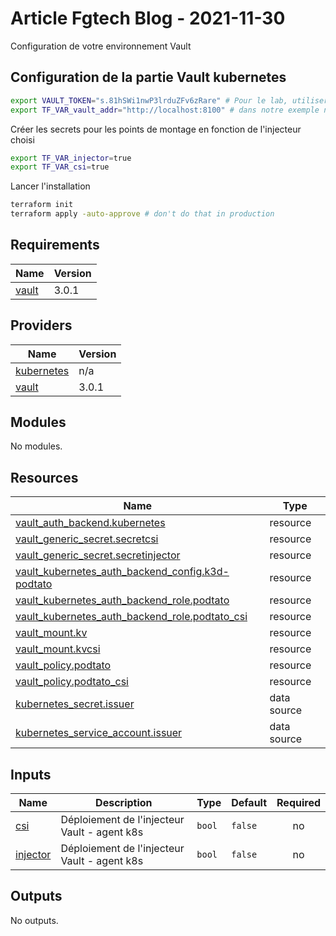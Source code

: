 <!-- BEGIN_TF_DOCS -->
# Article Fgtech Blog - 2021-11-30

Configuration de votre environnement Vault

## Configuration de la partie Vault kubernetes

```bash
export VAULT_TOKEN="s.81hSWi1nwP3lrduZFv6zRare" # Pour le lab, utiliser le token root
export TF_VAR_vault_addr="http://localhost:8100" # dans notre exemple nous assumons que vous avez toujours votre portforward ouvert et que vous avez les droits de faire des actions sur le vault master
```

Créer les secrets pour les points de montage en fonction de l'injecteur choisi

```bash
export TF_VAR_injector=true
export TF_VAR_csi=true
```

Lancer l'installation

```bash
terraform init
terraform apply -auto-approve # don't do that in production
```

## Requirements

| Name | Version |
|------|---------|
| <a name="requirement_vault"></a> [vault](#requirement\_vault) | 3.0.1 |

## Providers

| Name | Version |
|------|---------|
| <a name="provider_kubernetes"></a> [kubernetes](#provider\_kubernetes) | n/a |
| <a name="provider_vault"></a> [vault](#provider\_vault) | 3.0.1 |

## Modules

No modules.

## Resources

| Name | Type |
|------|------|
| [vault_auth_backend.kubernetes](https://registry.terraform.io/providers/hashicorp/vault/3.0.1/docs/resources/auth_backend) | resource |
| [vault_generic_secret.secretcsi](https://registry.terraform.io/providers/hashicorp/vault/3.0.1/docs/resources/generic_secret) | resource |
| [vault_generic_secret.secretinjector](https://registry.terraform.io/providers/hashicorp/vault/3.0.1/docs/resources/generic_secret) | resource |
| [vault_kubernetes_auth_backend_config.k3d-podtato](https://registry.terraform.io/providers/hashicorp/vault/3.0.1/docs/resources/kubernetes_auth_backend_config) | resource |
| [vault_kubernetes_auth_backend_role.podtato](https://registry.terraform.io/providers/hashicorp/vault/3.0.1/docs/resources/kubernetes_auth_backend_role) | resource |
| [vault_kubernetes_auth_backend_role.podtato_csi](https://registry.terraform.io/providers/hashicorp/vault/3.0.1/docs/resources/kubernetes_auth_backend_role) | resource |
| [vault_mount.kv](https://registry.terraform.io/providers/hashicorp/vault/3.0.1/docs/resources/mount) | resource |
| [vault_mount.kvcsi](https://registry.terraform.io/providers/hashicorp/vault/3.0.1/docs/resources/mount) | resource |
| [vault_policy.podtato](https://registry.terraform.io/providers/hashicorp/vault/3.0.1/docs/resources/policy) | resource |
| [vault_policy.podtato_csi](https://registry.terraform.io/providers/hashicorp/vault/3.0.1/docs/resources/policy) | resource |
| [kubernetes_secret.issuer](https://registry.terraform.io/providers/hashicorp/kubernetes/latest/docs/data-sources/secret) | data source |
| [kubernetes_service_account.issuer](https://registry.terraform.io/providers/hashicorp/kubernetes/latest/docs/data-sources/service_account) | data source |

## Inputs

| Name | Description | Type | Default | Required |
|------|-------------|------|---------|:--------:|
| <a name="input_csi"></a> [csi](#input\_csi) | Déploiement de l'injecteur Vault - agent k8s | `bool` | `false` | no |
| <a name="input_injector"></a> [injector](#input\_injector) | Déploiement de l'injecteur Vault - agent k8s | `bool` | `false` | no |

## Outputs

No outputs.
<!-- END_TF_DOCS -->